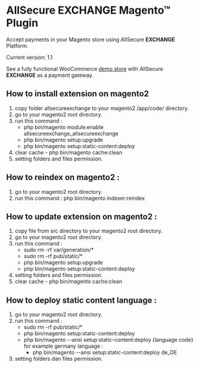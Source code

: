 # AllSecure EXCHANGE Magento™ Plugin

Accept payments in your Magento store using AllSecure **EXCHANGE** Platform.

Current version: 1.1

See a fully functional WooCommerce <a href="http://demo.allsecpay.xyz/cart/exchange/mage" target="_new">demo store</a> with AllSecure **EXCHANGE** as a payment gateway.

## How to install extension on magento2

1. copy folder allsecureexchange to your magento2 /app/code/ directory.
2. go to your magento2 root directory.
3. run this command :
   - php bin/magento module:enable allsecureexchange_allsecureexchange
   - php bin/magento setup:upgrade
   - php bin/magento setup:static-content:deploy
4. clear cache - php bin/magento cache:clean
5. setting folders and files permission.

## How to reindex on magento2 :
1. go to your magento2 root directory.
2. run this command : php bin/magento indexer:reindex

## How to update extension on magento2 :
1. copy file from src directory to your magento2 root directory.
2. go to your magento2 root directory.
3. run this command :
   - sudo rm -rf var/generation/*
   - sudo rm -rf pub/static/*
   - php bin/magento setup:upgrade
   - php bin/magento setup:static-content:deploy
4. setting folders and files permission.
5. clear cache - php bin/magento cache:clean

## How to deploy static content language :
1. go to your magento2 root directory.
2. run this command :
   - sudo rm -rf pub/static/*
   - php bin/magento setup:static-content:deploy
   - php bin/magento --ansi setup:static-content:deploy {language code}
     for example germany language :
	   - php bin/magento --ansi setup:static-content:deploy de_DE
3. setting folders dan files permission.
